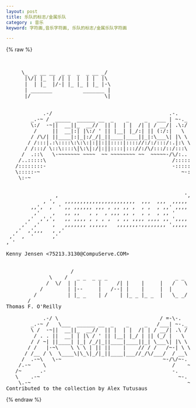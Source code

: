 ```yaml
---
layout: post
title: 乐队的标志/金属乐队
category : 音乐
keyword: 字符画,音乐字符画, 乐队的标志/金属乐队字符画

---
```

{% raw %}
<pre>


     \_  _ __ __  _ _  _  _ __ _/
      |\/| |_  | /| |  |  | |  |\
      |  | |_  |/-| |_ |_ | |_ |-\
      | _______          _______ |
      |/                        \|


            .-/                                      .-.
        _.-~ /  _____  ______ __  _    _     _   ___ | ~-._
        \:/  -~||  __||_  __//  || |  | |  /| | / __/| .\:/
         /     ||  __|:| |\:/ ' || |__| |_/:| || (:/:|   \
        / /\/| ||____|:|_|:/_/|_||____|____||_|:\___\| |\ \
       / /:::|.:\::::\:\:\:|:||:||::::|:::://:/:/:::/:.|:\ \
      / /:::/ \::\::::\|\:\|:/|:||::::|::://:/\/:::/::/:::\ \
     /  .::\   \-~~~~~~~ ~~~~  ~~ ~~~~~~~~ ~~  ~~~~~-/\/:..  \
    /..:::::\                                         /:::::..\
   /::::::::-                                         -::::::::\
   \:::::-~                                              ~-:::::/
    \:-~                                                    ~-:/


                ,                                         ', ,
            , ',   ,,,,,,,,,,,,,,,,,,,,,,,  ,,,  ,,,  ,,,,, ,  ' ,
        ,,',  ,  ' ,, ,,,,,, ,,, , ,, ,, ,  , ,  , ,,' ,,,, ,  , ','
         ,'    ,   ,, ,,   , ,  , ,,, ,, ,  , ,  , ,, '     ,  ''  ',
       ,'  ,',',   ,, ,,,, , , , ,  , ,, ,,,, ,,,, ,, ',,,, ,  '''', ',
     ,'  ,'    ,   ,,,,,,, ,,,,,,   ,,,,,,,.,,,,,,,, ',,,,, ,  '    ', ',
   ,'  ,',,,   , ,'                                          ','      ', ',
 ,'  ,  '      ,'                                              '  ' ',' '  ',
, '                                                                     ' ,  '
                                                                            '' 
Kenny Jensen <75213.3130@CompuServe.COM>


                     /                                      \
              \    /   _ _  _ _ _                      _ _    \
             /  \/  | |       |     /| |    |     |   /   \ |   \
           /        | |--     |   /--| |    |     |  |      |- - -\
         /          | |_ _    | /    | |_ _ |_ _  |   \_ _/ |       \
       /                                                              \
Thomas F. O'Reilly

            .-/ \                                 / =-\-.
        _.-~ /   \___  ______ __  _    _     _   /___| ~-._
        \ /  -~||  __||_  __//  || |  | |  /| | / __/| .\ /
         / . . ||  __| | |\ / ' || |__| |_/ | || (_/ |   \
        / / ~| ||____| |_| /_/|_||____|____||_| \___\| |\ \
       / /   |-~\    \ \ \ | || ||    |    // / /   /~-| \ \
      / /__ / \  \____\|\_\|_/|_||____|___//_/\/___/  / __\ \
     /  .-~\   \-~                                 ~-/\/~-.  \
    /.-~    \                                         /    ~-.\
   /~      .-                                         -.      ~\
   \    .-~                                             ~-.    /
    \.-~                                                   ~-./
Contributed to the collection by Alex Tutusaus </pre>
{% endraw %}
